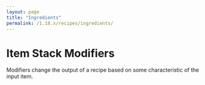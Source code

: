 ```yaml
---
layout: page
title: "Ingredients"
permalink: /1.18.x/recipes/ingredients/
---
```


# Item Stack Modifiers

Modifiers change the output of a recipe based on some characteristic of the input item.